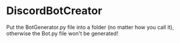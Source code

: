 # DiscordBotCreator

Put the BotGenerator.py file into a folder (no matter how you call it), otherwise the Bot.py file won't be generated!
